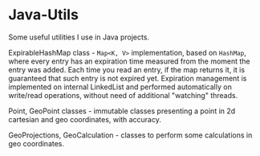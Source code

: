 Java-Utils
==========

Some useful utilities I use in Java projects.

ExpirableHashMap class - `Map<K, V>` implementation, based on `HashMap`, where every entry has an expiration time measured from the moment the entry was added. Each time you read an entry, if the map returns it, it is guaranteed that such entry is not expired yet.
Expiration management is implemented on internal LinkedList and performed automatically on write/read operations, without need of additional "watching" threads.

Point, GeoPoint classes - immutable classes presenting a point in 2d cartesian and geo coordinates, with accuracy.

GeoProjections, GeoCalculation - classes to perform some calculations in geo coordinates.
